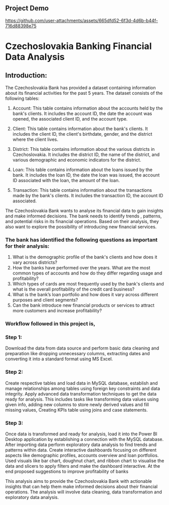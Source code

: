 ## Project Demo 
https://github.com/user-attachments/assets/665dfd52-6f3d-4d6b-b44f-716d88398e75

# **Czechoslovakia Banking Financial Data Analysis**

## Introduction:
The Czechoslovakia Bank has provided a dataset containing information about its 
financial activities for the past 5 years. The dataset consists of the following tables:

1. Account: This table contains information about the accounts held by the 
bank's clients. It includes the account ID, the date the account was opened, 
the associated client ID, and the account type.

2. Client: This table contains information about the bank's clients. It includes 
the client ID, the client's birthdate, gender, and the district where the client 
lives.

3. District: This table contains information about the various districts in 
Czechoslovakia. It includes the district ID, the name of the district, and 
various demographic and economic indicators for the district.

5. Loan: This table contains information about the loans issued by the bank. It 
includes the loan ID, the date the loan was issued, the account ID associated 
with the loan, the amount of the loan.

6. Transaction: This table contains information about the transactions made by 
the bank's clients. It includes the transaction ID, the account ID associated.


The Czechoslovakia Bank wants to analyse its financial data to gain insights and make informed 
decisions. The bank needs to identify trends , patterns, and potential risks in its financial 
operations. Based on their analysis, they also want to explore the possibility of introducing new financial services.


### The bank has identified the following questions as important for their analysis:
1. What is the demographic profile of the bank's clients and how does it vary across 
districts?
2. How the banks have performed over the years. What are the most common types of accounts and how do they differ
    regarding usage and profitability?
4. Which types of cards are most frequently used by the bank's clients and what is the 
overall profitability of the credit card business?
5. What is the bank’s loan portfolio and how does it vary across different purposes and 
client segments?
6. Can the bank introduce new financial products or services to attract more customers and 
increase profitability?

### Workflow followed in this project is,

### Step 1:
Download the data from data source and perform basic data cleaning and preparation like dropping unnecessary columns,
extracting dates and converting it into a standard format using MS Excel.

### Step 2:
Create respective tables and load data in MySQL database, establish and manage relationships among tables using foreign key 
constraints and data integrity. Apply advanced data transformation techniques to get the data ready for analysis. This includes
tasks like transforming data values using given info, adding new columns to store newly derived values and fill missing values, Creating KPIs table using joins and case statements.

### Step 3:
Once data is transformed and ready for analysis, load it into the Power BI Desktop application by establishing a connection with the MySQL database. 
After importing data perform exploratory data analysis to find trends and patterns within data. Create interactive dashboards focusing on different aspects
like demographic profiles, accounts overview and loan portfolios. Used visuals like bar chart, doughnut chart, and ribbon chart to visualise the data and slicers to 
apply filters and make the dashboard interactive. At the end proposed suggestions to improve profitability of banks

This analysis aims to provide the Czechoslovakia Bank with actionable insights that 
can help them make informed decisions about their financial operations. The analysis will 
involve data cleaning, data transformation and  exploratory data analysis.
